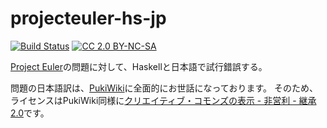 # projecteuler-hs-jp

[![Build Status](https://travis-ci.org/yuto-matsum/projecteuler-hs-jp.svg?branch=master)](https://travis-ci.org/yuto-matsum/projecteuler-hs-jp)
[![CC 2.0 BY-NC-SA](https://i.creativecommons.org/l/by-nc-sa/2.0/jp/80x15.png)](http://creativecommons.org/licenses/by-nc-sa/2.0/jp/)

[Project Euler](https://projecteuler.net/)の問題に対して、Haskellと日本語で試行錯誤する。

問題の日本語訳は、[PukiWiki](http://odz.sakura.ne.jp/projecteuler/)に全面的にお世話になっております。
そのため、ライセンスはPukiWiki同様に[クリエイティブ・コモンズの表示 - 非営利 - 継承 2.0](http://creativecommons.org/licenses/by-nc-sa/2.0/jp/)です。

